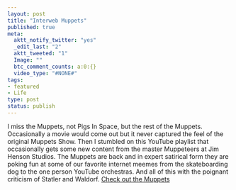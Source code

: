 ```yaml
---
layout: post
title: "Interweb Muppets"
published: true
meta:
  aktt_notify_twitter: "yes"
  _edit_last: "2"
  aktt_tweeted: "1"
  Image: ""
  btc_comment_counts: a:0:{}
  video_type: "#NONE#"
tags:
- featured
- Life
type: post
status: publish
---
```

I miss the Muppets, not Pigs In Space, but the rest of the Muppets. Occasionally a movie would come out but it never captured the feel of the original Muppets Show. Then I stumbled on this YouTube playlist that occasionally gets some new content from the master Muppeteers at Jim Henson Studios. The Muppets are back and in expert satirical form they are poking fun at some of our favorite internet meemes from the skateboarding dog to the one person YouTube orchestras. And all of this with the poignant criticism of Statler and Waldorf. [Check out the Muppets](http://www.youtube.com/view_play_list?p=6289F95CD6B8F803)
